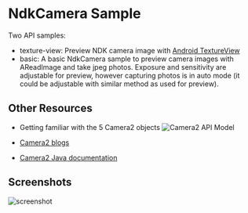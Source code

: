# NdkCamera Sample

Two API samples:

- texture-view: Preview NDK camera image with
  [Android TextureView](https://developer.android.com/reference/android/view/TextureView.html)
- basic: A basic NdkCamera sample to preview camera images with AReadImage and
  take jpeg photos. Exposure and sensitivity are adjustable for preview, however
  capturing photos is in auto mode (it could be adjustable with similar method
  as used for preview).

## Other Resources

- Getting familiar with the 5 Camera2 objects
  ![Camera2 API Model](Camera2ProgrammingModel.png)

- [Camera2 blogs](https://medium.com/androiddevelopers/camera-enumeration-on-android-9a053b910cb5)

- [Camera2 Java documentation](https://developer.android.com/reference/android/hardware/camera2/package-summary)

## Screenshots

![screenshot](ndkCamera.png)
